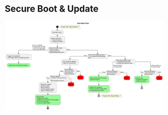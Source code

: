 # Secure Boot & Update


[![State Diagram](https://github.com/UdayakumarHidakal/RustBoot-state-diagrams/blob/main/rustBoot-state-diagram.svg?raw=true "State diagram for rustBoot")](https://github.com/UdayakumarHidakal/RustBoot-state-diagrams/blob/main/rustBoot-state-diagram.svg?raw=true)

